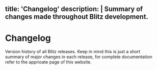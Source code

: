 title: 'Changelog'
description: |
    Summary of changes made throughout Blitz development.
---
# Changelog

Version history of all Blitz releases. Keep in mind this is just a short summary of major changes in each release, for
complete documentation refer to the apprioate page of this website.